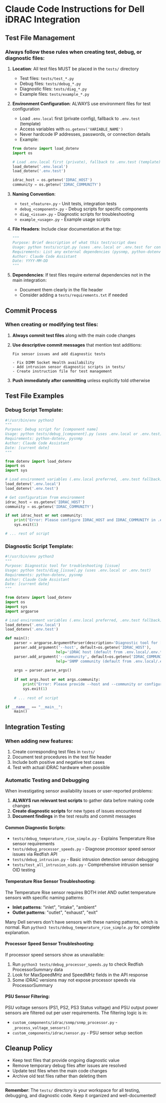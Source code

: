 # Claude Code Instructions for Dell iDRAC Integration

## Test File Management

### Always follow these rules when creating test, debug, or diagnostic files:

1. **Location**: All test files MUST be placed in the `tests/` directory
   - Test files: `tests/test_*.py`
   - Debug files: `tests/debug_*.py` 
   - Diagnostic files: `tests/diag_*.py`
   - Example files: `tests/example_*.py`

2. **Environment Configuration**: ALWAYS use environment files for test configuration
   - Load `.env.local` first (private config), fallback to `.env.test` (template)
   - Access variables with `os.getenv('VARIABLE_NAME')`
   - Never hardcode IP addresses, passwords, or connection details
   - Example:
   ```python
   from dotenv import load_dotenv
   import os
   
   # Load .env.local first (private), fallback to .env.test (template)
   load_dotenv('.env.local')  
   load_dotenv('.env.test')
   
   idrac_host = os.getenv('IDRAC_HOST')
   community = os.getenv('IDRAC_COMMUNITY')
   ```

3. **Naming Convention**:
   - `test_<feature>.py` - Unit tests, integration tests
   - `debug_<component>.py` - Debug scripts for specific components
   - `diag_<issue>.py` - Diagnostic scripts for troubleshooting
   - `example_<usage>.py` - Example usage scripts

4. **File Headers**: Include clear documentation at the top:
   ```python
   """
   Purpose: Brief description of what this test/script does
   Usage: python tests/script.py (uses .env.local or .env.test for config)
   Requirements: List any external dependencies (pysnmp, python-dotenv, etc.)
   Author: Claude Code Assistant
   Date: YYYY-MM-DD
   """
   ```

5. **Dependencies**: If test files require external dependencies not in the main integration:
   - Document them clearly in the file header
   - Consider adding a `tests/requirements.txt` if needed

## Commit Process

### When creating or modifying test files:

1. **Always commit test files** along with the main code changes
2. **Use descriptive commit messages** that mention test additions:
   ```
   Fix sensor issues and add diagnostic tests
   
   - Fix DIMM Socket Health availability 
   - Add intrusion sensor diagnostic scripts in tests/
   - Create instruction file for test management
   ```

3. **Push immediately after committing** unless explicitly told otherwise

## Test File Examples

### Debug Script Template:
```python
#!/usr/bin/env python3
"""
Purpose: Debug script for [component name]
Usage: python tests/debug_[component].py (uses .env.local or .env.test)
Requirements: python-dotenv, pysnmp
Author: Claude Code Assistant
Date: [current date]
"""

from dotenv import load_dotenv
import os
import sys

# Load environment variables (.env.local preferred, .env.test fallback)
load_dotenv('.env.local')
load_dotenv('.env.test')

# Get configuration from environment
idrac_host = os.getenv('IDRAC_HOST')
community = os.getenv('IDRAC_COMMUNITY')

if not idrac_host or not community:
    print("Error: Please configure IDRAC_HOST and IDRAC_COMMUNITY in .env.local or .env.test")
    sys.exit(1)

# ... rest of script
```

### Diagnostic Script Template:
```python
#!/usr/bin/env python3
"""
Purpose: Diagnostic tool for troubleshooting [issue]
Usage: python tests/diag_[issue].py (uses .env.local or .env.test)
Requirements: python-dotenv, pysnmp
Author: Claude Code Assistant
Date: [current date]
"""

from dotenv import load_dotenv
import os
import sys
import argparse

# Load environment variables (.env.local preferred, .env.test fallback)
load_dotenv('.env.local')
load_dotenv('.env.test')

def main():
    parser = argparse.ArgumentParser(description='Diagnostic tool for [issue]')
    parser.add_argument('--host', default=os.getenv('IDRAC_HOST'), 
                       help='iDRAC host (default from .env.local/.env.test)')
    parser.add_argument('--community', default=os.getenv('IDRAC_COMMUNITY'),
                       help='SNMP community (default from .env.local/.env.test)')
    
    args = parser.parse_args()
    
    if not args.host or not args.community:
        print("Error: Please provide --host and --community or configure .env.local/.env.test")
        sys.exit(1)
    
    # ... rest of script

if __name__ == "__main__":
    main()
```

## Integration Testing

### When adding new features:
1. Create corresponding test files in `tests/`
2. Document test procedures in the test file header
3. Include both positive and negative test cases
4. Test with actual iDRAC hardware when possible

### Automatic Testing and Debugging

When investigating sensor availability issues or user-reported problems:

1. **ALWAYS run relevant test scripts** to gather data before making code changes
2. **Create diagnostic scripts** for new types of issues encountered
3. **Document findings** in the test results and commit messages

#### Common Diagnostic Scripts:
- `tests/debug_temperature_rise_simple.py` - Explains Temperature Rise sensor requirements
- `tests/debug_processor_speeds.py` - Diagnose processor speed sensor issues via Redfish API
- `tests/debug_intrusion.py` - Basic intrusion detection sensor debugging
- `tests/test_all_intrusion_oids.py` - Comprehensive intrusion sensor OID testing

#### Temperature Rise Sensor Troubleshooting:
The Temperature Rise sensor requires BOTH inlet AND outlet temperature sensors with specific naming patterns:
- **Inlet patterns**: "inlet", "intake", "ambient"
- **Outlet patterns**: "outlet", "exhaust", "exit"

Many Dell servers don't have sensors with these naming patterns, which is normal. Run `python3 tests/debug_temperature_rise_simple.py` for complete explanation.

#### Processor Speed Sensor Troubleshooting:
If processor speed sensors show as unavailable:
1. Run `python3 tests/debug_processor_speeds.py` to check Redfish ProcessorSummary data
2. Look for MaxSpeedMHz and SpeedMHz fields in the API response
3. Some iDRAC versions may not expose processor speeds via ProcessorSummary

#### PSU Sensor Filtering:
PSU voltage sensors (PS1, PS2, PS3 Status voltage) and PSU output power sensors are filtered out per user requirements. The filtering logic is in:
- `custom_components/idrac/snmp/snmp_processor.py` - `_process_voltage_sensors()`
- `custom_components/idrac/sensor.py` - PSU sensor setup section

## Cleanup Policy

- Keep test files that provide ongoing diagnostic value
- Remove temporary debug files after issues are resolved
- Update test files when the main code changes
- Archive old test files rather than deleting them

---

**Remember**: The `tests/` directory is your workspace for all testing, debugging, and diagnostic code. Keep it organized and well-documented!